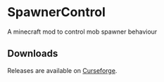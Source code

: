 # SpawnerControl
A minecraft mod to control mob spawner behaviour

## Downloads
Releases are available on [Curseforge](https://www.curseforge.com/minecraft/mc-mods/mob-spawner-control).
